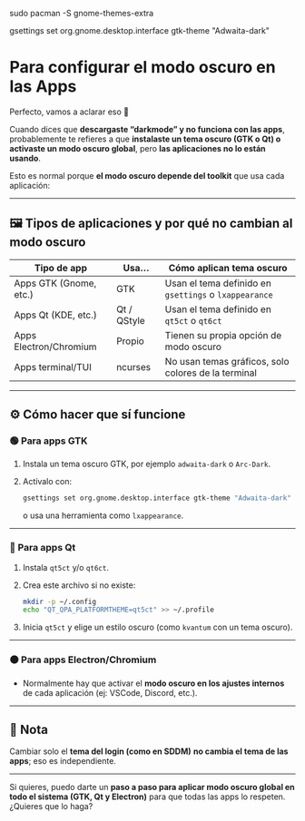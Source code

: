 sudo pacman -S gnome-themes-extra



gsettings set org.gnome.desktop.interface gtk-theme "Adwaita-dark"



# Para configurar el modo oscuro en las Apps
Perfecto, vamos a aclarar eso 🧐

Cuando dices que **descargaste “darkmode” y no funciona con las apps**, probablemente te refieres a que **instalaste un tema oscuro (GTK o Qt) o activaste un modo oscuro global**, pero **las aplicaciones no lo están usando**.

Esto es normal porque **el modo oscuro depende del toolkit** que usa cada aplicación:

---

## 🖼️ Tipos de aplicaciones y por qué no cambian al modo oscuro

| Tipo de app            | Usa…        | Cómo aplican tema oscuro                              |
| ---------------------- | ----------- | ----------------------------------------------------- |
| Apps GTK (Gnome, etc.) | GTK         | Usan el tema definido en `gsettings` o `lxappearance` |
| Apps Qt (KDE, etc.)    | Qt / QStyle | Usan el tema definido en `qt5ct` o `qt6ct`            |
| Apps Electron/Chromium | Propio      | Tienen su propia opción de modo oscuro                |
| Apps terminal/TUI      | ncurses     | No usan temas gráficos, solo colores de la terminal   |

---

## ⚙️ Cómo hacer que sí funcione

### 🟢 Para apps GTK

1. Instala un tema oscuro GTK, por ejemplo `adwaita-dark` o `Arc-Dark`.
2. Actívalo con:

   ```bash
   gsettings set org.gnome.desktop.interface gtk-theme "Adwaita-dark"
   ```

   o usa una herramienta como `lxappearance`.

---

### 🔵 Para apps Qt

1. Instala `qt5ct` y/o `qt6ct`.
2. Crea este archivo si no existe:

   ```bash
   mkdir -p ~/.config
   echo "QT_QPA_PLATFORMTHEME=qt5ct" >> ~/.profile
   ```
3. Inicia `qt5ct` y elige un estilo oscuro (como `kvantum` con un tema oscuro).

---

### ⚫ Para apps Electron/Chromium

* Normalmente hay que activar el **modo oscuro en los ajustes internos** de cada aplicación (ej: VSCode, Discord, etc.).

---

## 📌 Nota

Cambiar solo el **tema del login (como en SDDM)** **no cambia el tema de las apps**; eso es independiente.

---

Si quieres, puedo darte un **paso a paso para aplicar modo oscuro global en todo el sistema (GTK, Qt y Electron)** para que todas las apps lo respeten.
¿Quieres que lo haga?

